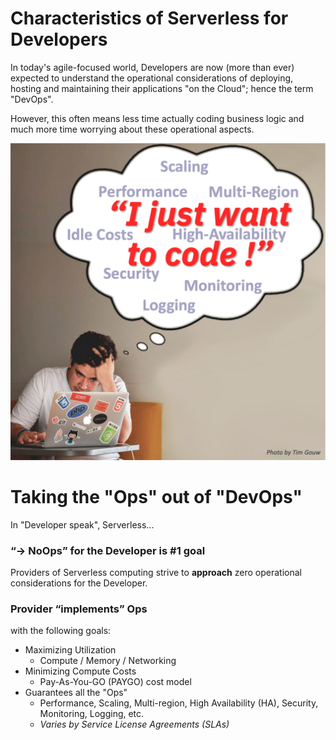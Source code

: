 # Characteristics of Serverless for Developers

In today's agile-focused world, Developers are now (more than ever) expected to understand the operational considerations of deploying, hosting and maintaining their applications "on the Cloud"; hence the term "DevOps".

However, this often means less time actually coding business logic and much more time worrying about these operational aspects.

![The "DevOps" blues](images/101-ex0-serverless-devops-blues.png)

#  Taking the "Ops" out of "DevOps"

In "Developer speak", Serverless...

### “→ NoOps” for the Developer is #1 goal

Providers of Serverless computing strive to **approach** zero operational considerations for the Developer.

### Provider “implements” Ops


with the following goals:

- Maximizing Utilization
    - Compute / Memory / Networking
- Minimizing Compute Costs
    - Pay-As-You-GO (PAYGO) cost model
- Guarantees all the "Ops"
    - Performance, Scaling, Multi-region, High Availability (HA), Security, Monitoring, Logging, etc.
    - _Varies by Service License Agreements (SLAs)_
